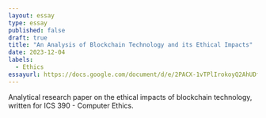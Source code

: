 ```yaml
---
layout: essay
type: essay
published: false
draft: true
title: "An Analysis of Blockchain Technology and its Ethical Impacts"
date: 2023-12-04
labels:
  - Ethics
essayurl: https://docs.google.com/document/d/e/2PACX-1vTPlIrokoyQ2AhUDfK6yaQr9MPKAZtYzgfK3UfobWtlikZmfbiaE6GIaExH2Abs_WoXvPD89oPT6f2h/pub
---
```


Analytical research paper on the ethical impacts of blockchain technology, written for ICS 390 - Computer Ethics.